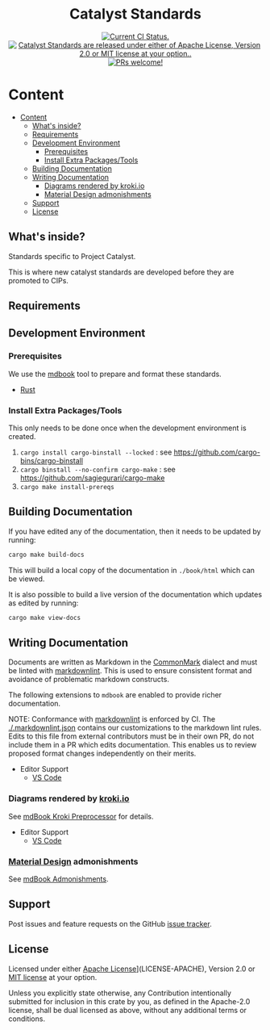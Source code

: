 <!-- markdownlint-disable MD033 MD013 -->
<h1 align="center">Catalyst Standards</h1>

<p align="center">
 <a href="https://github.com/input-output-hk/catalyst-core/actions/workflows/ci_tests.yml">
    <img src="https://github.com/input-output-hk/catalyst-core/actions/workflows/ci_tests.yml/badge.svg" alt="Current CI Status." />
  </a>
   <a href="https://github.com/input-output-hk/catalyst-core#license">
    <img src="https://img.shields.io/badge/license-MIT%2FApache--2.0-blue"
    alt="Catalyst Standards are released under either of Apache License, Version 2.0 or MIT license at your option.."
    />
  </a>
  <a href="https://github.com/input-output-hk/catalyst-core/blob/main/CODE_OF_CONDUCT.md">
    <img src="https://img.shields.io/badge/PRs-welcome-brightgreen.svg" alt="PRs welcome!" />
  </a>
</p>
<!-- markdownlint-enable MD033 MD013 -->

# Content

- [Content](#content)
  - [What's inside?](#whats-inside)
  - [Requirements](#requirements)
  - [Development Environment](#development-environment)
    - [Prerequisites](#prerequisites)
    - [Install Extra Packages/Tools](#install-extra-packagestools)
  - [Building Documentation](#building-documentation)
  - [Writing Documentation](#writing-documentation)
    - [Diagrams rendered by kroki.io](#diagrams-rendered-by-krokiio)
    - [Material Design admonishments](#material-design-admonishments)
  - [Support](#support)
  - [License](#license)

## What's inside?

Standards specific to Project Catalyst.

This is where new catalyst standards are developed before they are promoted to
CIPs.

## Requirements

## Development Environment

### Prerequisites

We use the [mdbook](https://rust-lang.github.io/mdBook/index.html) tool to
prepare and format these standards.

- [Rust](https://www.rust-lang.org/tools/install)

### Install Extra Packages/Tools

This only needs to be done once when the development environment is created.

1. `cargo install cargo-binstall --locked` : see <https://github.com/cargo-bins/cargo-binstall>
2. `cargo binstall --no-confirm cargo-make` : see <https://github.com/sagiegurari/cargo-make>
3. `cargo make install-prereqs`

## Building Documentation

If you have edited any of the documentation, then it needs to be updated by running:

```sh
cargo make build-docs
```

This will build a local copy of the documentation in `./book/html` which can be viewed.

It is also possible to build a live version of the documentation which updates
as edited by running:

```sh
cargo make view-docs
```

## Writing Documentation

Documents are written as Markdown in the [CommonMark](https://commonmark.org/)
dialect and must be linted with
[markdownlint](https://github.com/DavidAnson/markdownlint). This is used to
ensure consistent format and avoidance of problematic markdown constructs.

The following extensions to `mdbook` are enabled to provide richer documentation.

NOTE: Conformance with
[markdownlint](https://github.com/DavidAnson/markdownlint) is enforced by CI.
The [./.markdownlint.json](.markdownlint.json) contains our customizations to
the markdown lint rules. Edits to this file from external contributors must be
in their own PR, do not include them in a PR which edits documentation. This
enables us to review proposed format changes independently on their merits.

- Editor Support
  - [VS Code](https://marketplace.visualstudio.com/items?itemName=DavidAnson.vscode-markdownlint)

### Diagrams rendered by [kroki.io](https://kroki.io)

See
[mdBook Kroki Preprocessor](https://lib.rs/crates/mdbook-kroki-preprocessor) for
details.

- Editor Support
  - [VS Code](https://marketplace.visualstudio.com/items?itemName=pomdtr.markdown-kroki)

### [Material Design](https://material.io/design) admonishments

See [mdBook Admonishments](https://lib.rs/crates/mdbook-admonish).

## Support

Post issues and feature requests on the GitHub [issue tracker](https://github.com/input-output-hk/catalyst-core/issues).

## License

Licensed under either [Apache License](LICENSE-APACHE)](LICENSE-APACHE), Version
2.0 or [MIT license](LICENSE-MIT) at your option.

Unless you explicitly state otherwise, any Contribution intentionally submitted
for inclusion in this crate by you, as defined in the Apache-2.0 license, shall
be dual licensed as above, without any additional terms or conditions.
